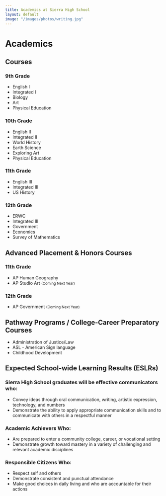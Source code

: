 ```yaml
---
title: Academics at Sierra High School
layout: default
image: "/images/photos/writing.jpg"
---
```


<div class="text" markdown="1">

# Academics

## Courses

### 9th Grade

* English I
* Integrated I
* Biology
* Art
* Physical Education

### 10th Grade

* English II
* Integrated II
* World History
* Earth Science
* Exploring Art
* Physical Education

### 11th Grade

* English III
* Integrated III
* US History

### 12th Grade

* ERWC
* Integrated III
* Government
* Economics
* Survey of Mathematics

## Advanced Placement & Honors Courses

### 11th Grade

* AP Human Geography
* AP Studio Art <small>(Coming Next Year)</small>

### 12th Grade

* AP Government <small>(Coming Next Year)</small>

## Pathway Programs / College-Career Preparatory Courses

* Administration of Justice/Law
* ASL - American Sign language
* Childhood Development

## Expected School-wide Learning Results (ESLRs)

### Sierra High School graduates will be effective communicators who:

* Convey ideas through oral communication, writing, artistic expression, technology, and numbers
* Demonstrate the ability to apply appropriate communication skills and to communicate with others in a respectful manner

### Academic Achievers Who:

* Are prepared to enter a community college, career, or vocational setting
* Demonstrate growth toward mastery in a variety of challenging and relevant academic disciplines

### Responsible Citizens Who:

* Respect self and others
* Demonstrate consistent and punctual attendance
* Make good choices in daily living and who are accountable for their actions

<!--

## English

*   English I
*   English II
*   English III
*   Expository Reading and Writing (ERWC)
*   Novel and Writing

## Math

*   Integrated I
*   Integrated II
*   Integrated III
*   Survey of Mathematics

## Science

*   Biology
*   Earth Science

## Social Science

*   World History
*   US History
*   Government
*   Economics
*   AP Human Geography
*   AP Government <small>(Starting Fall 2017)</small>
*   Latino Studies

## Visual Arts

*   Art
*   Exploring Art
*   AP Studio Art <small>(Starting Fall 2017)</small>
*   Yearbook

## College & Career Preparation

*   Administration of Justice/Law
*   American Sign language (ASL)
*   Childhood Development

## Physical Education

*   Physical Education I
*   Physical Education II

## Electives

*   Leadership
*   Forensics
*   Early Childhood Development

-->

</div>

